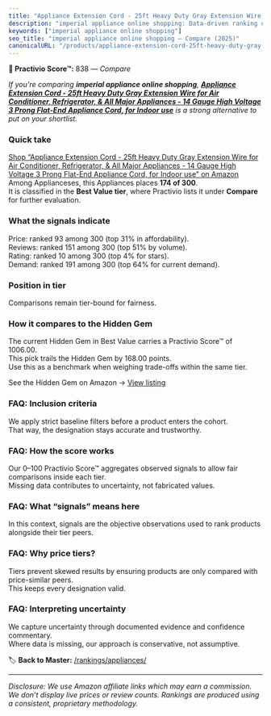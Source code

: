 ```yaml
---
title: "Appliance Extension Cord - 25ft Heavy Duty Gray Extension Wire for Air Conditioner, Refrigerator, & All Major Appliances - 14 Gauge High Voltage 3 Prong Flat-End Appliance Cord, for Indoor use"
description: "imperial appliance online shopping: Data-driven ranking using the Practivio Score™. Positioned by quality, value, demand, findability, momentum."
keywords: ["imperial appliance online shopping"]
seo_title: "imperial appliance online shopping — Compare (2025)"
canonicalURL: "/products/appliance-extension-cord-25ft-heavy-duty-gray-extension-wire-for-air-conditioner-refrigerator-all-major-appliances-14-gauge-high-voltage-3-prong-flat-end-appliance-cord-for-indoor-use-B09QBFP7V9/"
---
```


**🛒 Practivio Score™:** 838 — _Compare_


*If you're comparing **imperial appliance online shopping**, **[Appliance Extension Cord - 25ft Heavy Duty Gray Extension Wire for Air Conditioner, Refrigerator, & All Major Appliances - 14 Gauge High Voltage 3 Prong Flat-End Appliance Cord, for Indoor use](https://www.amazon.com/dp/B09QBFP7V9?tag=practivio-20)** is a strong alternative to put on your shortlist.*
### Quick take
[Shop “Appliance Extension Cord - 25ft Heavy Duty Gray Extension Wire for Air Conditioner, Refrigerator, & All Major Appliances - 14 Gauge High Voltage 3 Prong Flat-End Appliance Cord, for Indoor use” on Amazon](https://www.amazon.com/dp/B09QBFP7V9?tag=practivio-20)
Among Applianceses, this Appliances places **174 of 300**.  
It is classified in the **Best Value tier**, where Practivio lists it under **Compare** for further evaluation.

### What the signals indicate
Price: ranked 93 among 300 (top 31% in affordability).  
Reviews: ranked 151 among 300 (top 51% by volume).  
Rating: ranked 10 among 300 (top 4% for stars).  
Demand: ranked 191 among 300 (top 64% for current demand).

### Position in tier
Comparisons remain tier-bound for fairness.

### How it compares to the Hidden Gem
The current Hidden Gem in Best Value carries a Practivio Score™ of 1006.00.  
This pick trails the Hidden Gem by 168.00 points.  
Use this as a benchmark when weighing trade-offs within the same tier.  

See the Hidden Gem on Amazon → [View listing](https://www.amazon.com/dp/B0764HS4SL?tag=practivio-20)

### FAQ: Inclusion criteria
We apply strict baseline filters before a product enters the cohort.  
That way, the designation stays accurate and trustworthy.

### FAQ: How the score works
Our 0–100 Practivio Score™ aggregates observed signals to allow fair comparisons inside each tier.  
Missing data contributes to uncertainty, not fabricated values.

### FAQ: What “signals” means here
In this context, signals are the objective observations used to rank products alongside their tier peers.

### FAQ: Why price tiers?
Tiers prevent skewed results by ensuring products are only compared with price-similar peers.  
This keeps every designation valid.

### FAQ: Interpreting uncertainty
We capture uncertainty through documented evidence and confidence commentary.  
Where data is missing, our approach is conservative, not assumptive.

<!-- Missing template for Compare/CompareWithinPriceClass -->


🏷️ **Back to Master:** [/rankings/appliances/](/rankings/appliances/)

---
_Disclosure: We use Amazon affiliate links which may earn a commission. We don’t display live prices or review counts. Rankings are produced using a consistent, proprietary methodology._
